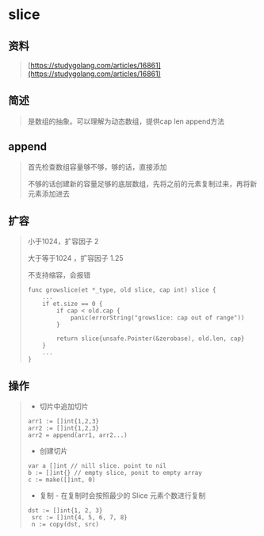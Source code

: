 # slice

## 资料

> [https://studygolang.com/articles/16861](https://studygolang.com/articles/16861)

## 简述

> 是数组的抽象。可以理解为动态数组，提供cap len append方法

## append

> 首先检查数组容量够不够，够的话，直接添加
>
> 不够的话创建新的容量足够的底层数组，先将之前的元素复制过来，再将新元素添加进去

## 扩容

> 小于1024，扩容因子  2
>
> 大于等于1024 ，扩容因子 1.25
>
> 不支持缩容，会报错
>
> ```
> func growslice(et *_type, old slice, cap int) slice {
>     ...
>     if et.size == 0 {
>         if cap < old.cap {
>             panic(errorString("growslice: cap out of range"))
>         }
>         
>         return slice{unsafe.Pointer(&zerobase), old.len, cap}
>     }
>     ...
> }
> ```

## 操作

> * 切片中追加切片
>
> ```
> arr1 := []int{1,2,3}
> arr2 := []int{1,2,3}
> arr2 = append(arr1, arr2...)
> ```
>
> * 创建切片
>
> ```
> var a []int // nill slice. point to nil
> b := []int{} // empty slice, ponit to empty array
> c := make([]int, 0)
> ```
>
> * 复制 - 在复制时会按照最少的 Slice 元素个数进行复制
>
> ```
> dst := []int{1, 2, 3}
>  src := []int{4, 5, 6, 7, 8}
>  n := copy(dst, src)
> ```



